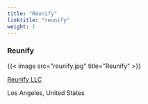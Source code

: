 ```yaml
---
title: "Reunify"
linktitle: "reunify"
weight: 1
---
```


### Reunify

{{< image src="reunify.jpg" title="Reunify" >}}

[Reunify LLC](https://www.reunify.com/)

Los Angeles, United States
